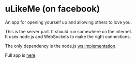 # uLikeMe (on facebook)
An app for opening yourself up and allowing others to love you.

This is the server part. It should run somewhere on the internet.  
It uses node.js and WebSockets to make the right connections.

The only dependency is the node.js [ws implementation](http://einaros.github.io/ws/).

Full app is [here](https://github.com/thiagohersan/uLikeMe)
